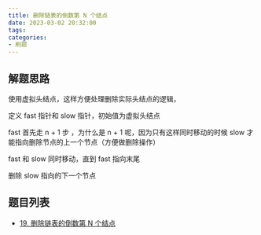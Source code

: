 ```yaml
---
title: 删除链表的倒数第 N 个结点
date: 2023-03-02 20:32:00
tags:
categories:
- 刷题
---
```


## 解题思路
使用虚拟头结点，这样方便处理删除实际头结点的逻辑，

定义 fast 指针和 slow 指针，初始值为虚拟头结点

fast 首先走 n + 1 步 ，为什么是 n + 1 呢，因为只有这样同时移动的时候 slow 才能指向删除节点的上一个节点（方便做删除操作）

fast 和 slow 同时移动，直到 fast 指向末尾

删除 slow 指向的下一个节点


## 题目列表

- [19. 删除链表的倒数第 N 个结点](https://leetcode.cn/problems/remove-nth-node-from-end-of-list/)